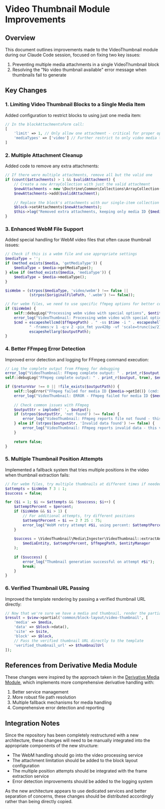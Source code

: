 # Video Thumbnail Module Improvements

## Overview

This document outlines improvements made to the VideoThumbnail module during our Claude Code session, focused on fixing two key issues:
1. Preventing multiple media attachments in a single VideoThumbnail block
2. Resolving the "No video thumbnail available" error message when thumbnails fail to generate

## Key Changes

### 1. Limiting Video Thumbnail Blocks to a Single Media Item

Added configuration to restrict blocks to using just one media item:

```php
// In the blockAttachmentsForm call:
[
    'limit' => 1, // Only allow one attachment - critical for proper operation
    'mediaTypes' => ['video'] // Further restrict to only video media types
]
```

### 2. Multiple Attachment Cleanup

Added code to remove any extra attachments:

```php
// If there were multiple attachments, remove all but the valid one
if (count($attachments) > 1 && $validAttachment) {
    // Create a new ArrayCollection with just the valid attachment
    $newAttachments = new \Doctrine\Common\Collections\ArrayCollection();
    $newAttachments->add($validAttachment);
    
    // Replace the block's attachments with our single-item collection
    $block->setAttachments($newAttachments);
    $this->log("Removed extra attachments, keeping only media ID {$mediaId}", 'info');
}
```

### 3. Enhanced WebM File Support

Added special handling for WebM video files that often cause thumbnail issues:

```php
// Check if this is a webm file and use appropriate settings
$mediaType = '';
if (method_exists($media, 'getMediaType')) {
    $mediaType = $media->getMediaType();
} else if (method_exists($media, 'mediaType')) {
    $mediaType = $media->mediaType();
}

$isWebm = (strpos($mediaType, 'video/webm') !== false || 
           (strpos($originalFilePath, '.webm') !== false));

// For webm files, we need to use specific ffmpeg options for better compatibility
if ($isWebm) {
    self::debugLog("Processing webm video with special options", $entityManager);
    error_log("VideoThumbnail: Processing webm video with special options");
    $cmd = escapeshellcmd($ffmpegPath) . " -ss $time -i " . escapeshellarg($originalFilePath) . 
           " -frames:v 1 -q:v 2 -pix_fmt yuv420p -vf 'scale=trunc(iw/2)*2:trunc(ih/2)*2' " . 
           escapeshellarg($outputPath);
}
```

### 4. Better FFmpeg Error Detection

Improved error detection and logging for FFmpeg command execution:

```php
// Log the complete output from FFmpeg for debugging
error_log("VideoThumbnail: FFmpeg complete output: " . print_r($output, true));
self::debugLog("FFmpeg complete output: " . print_r($output, true), $entityManager);

if ($returnVar !== 0 || !file_exists($outputPath)) {
    self::logError("FFmpeg failed for media ID {$media->getId()} (cmd: $cmd)");
    error_log("VideoThumbnail: ERROR - FFmpeg failed for media ID {$media->getId()}, return code: {$returnVar}");
    
    // Check common issues with FFmpeg
    $outputStr = implode(' ', $output);
    if (strpos($outputStr, 'not found') !== false) {
        error_log("VideoThumbnail: FFmpeg reports file not found - this may be a permissions issue");
    } else if (strpos($outputStr, 'Invalid data found') !== false) {
        error_log("VideoThumbnail: FFmpeg reports invalid data - this video may be corrupt or have unsupported codec");
    }
    
    return false;
}
```

### 5. Multiple Thumbnail Position Attempts

Implemented a fallback system that tries multiple positions in the video when thumbnail extraction fails:

```php
// For webm files, try multiple thumbnails at different times if needed
$attempts = $isWebm ? 3 : 1;
$success = false;

for ($i = 1; $i <= $attempts && !$success; $i++) {
    $attemptPercent = $percent;
    if ($isWebm && $i > 1) {
        // For additional attempts, try different positions
        $attemptPercent = $i == 2 ? 25 : 75;
        error_log("WebM retry attempt #$i, using percent: $attemptPercent");
    }
    
    $success = \VideoThumbnail\Media\Ingester\VideoThumbnail::extractAndSaveThumbnail(
        $mediaEntity, $attemptPercent, $ffmpegPath, $entityManager
    );
    
    if ($success) {
        error_log("Thumbnail generation successful on attempt #$i");
        break;
    }
}
```

### 6. Verified Thumbnail URL Passing

Improved the template rendering by passing a verified thumbnail URL directly:

```php
// Now that we're sure we have a media and thumbnail, render the partial
$result = $view->partial('common/block-layout/video-thumbnail', [
    'media' => $media,
    'data' => $block->data(),
    'site' => $site,
    'block' => $block,
    // Pass the verified thumbnail URL directly to the template
    'verified_thumbnail_url' => $thumbnailUrl
]);
```

## References from Derivative Media Module

These changes were inspired by the approach taken in the [Derivative Media Module](https://github.com/Daniel-KM/Omeka-S-module-DerivativeMedia), which implements more comprehensive derivative handling with:

1. Better service management
2. More robust file path resolution
3. Multiple fallback mechanisms for media handling
4. Comprehensive error detection and reporting

## Integration Notes

Since the repository has been completely restructured with a new architecture, these changes will need to be manually integrated into the appropriate components of the new structure:

- The WebM handling should go into the video processing service
- The attachment limitation should be added to the block layout configuration
- The multiple position attempts should be integrated with the frame extraction service
- Error detection improvements should be added to the logging system

As the new architecture appears to use dedicated services and better separation of concerns, these changes should be distributed accordingly rather than being directly copied.